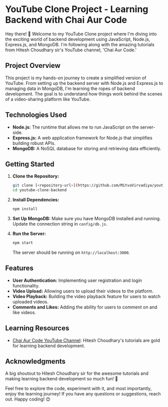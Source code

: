 # YouTube Clone Project - Learning Backend with Chai Aur Code

Hey there! 👋 Welcome to my YouTube Clone project where I'm diving into the exciting world of backend development using JavaScript, Node.js, Express.js, and MongoDB. I'm following along with the amazing tutorials from Hitesh Choudhary sir's YouTube channel, 'Chai Aur Code.'

## Project Overview

This project is my hands-on journey to create a simplified version of YouTube. From setting up the backend server with Node.js and Express.js to managing data in MongoDB, I'm learning the ropes of backend development. The goal is to understand how things work behind the scenes of a video-sharing platform like YouTube.

## Technologies Used

- **Node.js:** The runtime that allows me to run JavaScript on the server-side.
- **Express.js:** A web application framework for Node.js that simplifies building robust APIs.
- **MongoDB:** A NoSQL database for storing and retrieving data efficiently.

## Getting Started

1. **Clone the Repository:**
   ```bash
   git clone [<repository-url>](https://github.com/MitvaVirvadiya/youtube-backend.git)
   cd youtube-clone-backend
   ```

2. **Install Dependencies:**
   ```bash
   npm install
   ```

3. **Set Up MongoDB:**
   Make sure you have MongoDB installed and running. Update the connection string in `config/db.js`.

4. **Run the Server:**
   ```bash
   npm start
   ```

   The server should be running on `http://localhost:3000`.

## Features

- **User Authentication:** Implementing user registration and login functionality.
- **Video Upload:** Allowing users to upload their videos to the platform.
- **Video Playback:** Building the video playback feature for users to watch uploaded videos.
- **Comments and Likes:** Adding the ability for users to comment on and like videos.

## Learning Resources

- [Chai Aur Code YouTube Channel]([https://www.youtube.com/channel/UC7ZcDKe3WzU9uhUnsZvK4gQ](https://www.youtube.com/@chaiaurcode)): Hitesh Choudhary's tutorials are gold for learning backend development.

## Acknowledgments

A big shoutout to Hitesh Choudhary sir for the awesome tutorials and making learning backend development so much fun! 🚀

Feel free to explore the code, experiment with it, and most importantly, enjoy the learning journey! If you have any questions or suggestions, reach out. Happy coding! 😊

